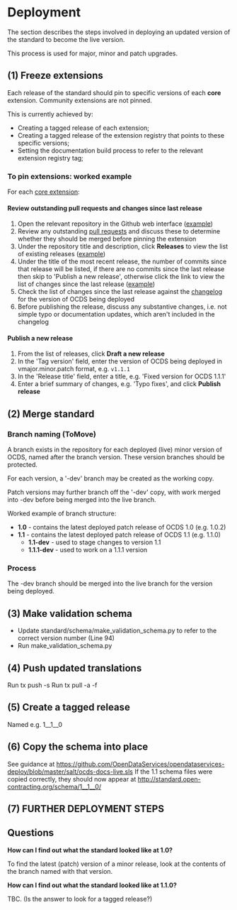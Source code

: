 # Deployment

The section describes the steps involved in deploying an updated version of the standard to become the live version.

This process is used for major, minor and patch upgrades.

## (1) Freeze extensions

Each release of the standard should pin to specific versions of each **core** extension. Community extensions are not pinned. 

This is currently achieved by:

* Creating a tagged release of each extension;
* Creating a tagged release of the extension registry that points to these specific versions;
* Setting the documentation build process to refer to the relevant extension registry tag;

### To pin extensions: worked example

For each [core extension](http://standard.open-contracting.org/latest/en/extensions/#core-extensions):

#### Review outstanding pull requests and changes since last release

1. Open the relevant repository in the Github web interface ([example](https://github.com/open-contracting/ocds_lots_extension))
1. Review any outstanding [pull requests](https://github.com/open-contracting/ocds_lots_extension/pulls) and discuss these to determine whether they should be merged before pinning the extension
1. Under the repository title and description, click **Releases** to view the list of existing releases ([example](https://github.com/open-contracting/ocds_lots_extension/releases))
1. Under the title of the most recent release, the number of commits since that release will be listed, if there are no commits since the last release then skip to 'Publish a new release', otherwise click the link to view the list of changes since the last release ([example](https://github.com/open-contracting/ocds_lots_extension/compare/v1.1...master))
1. Check the list of changes since the last release against the [changelog](http://standard.open-contracting.org/latest/en/schema/changelog/#changelog) for the version of OCDS being deployed
1. Before publishing the release, discuss any substantive changes, i.e. not simple typo or documentation updates, which aren't included in the changelog

#### Publish a new release

1. From the list of releases, click **Draft a new release**
1. In the 'Tag version' field, enter the version of OCDS being deployed in vmajor.minor.patch format, e.g. `v1.1.1`
1. In the 'Release title' field, enter a title, e.g. 'Fixed version for OCDS 1.1.1'
1. Enter a brief summary of changes, e.g. 'Typo fixes', and click **Publish release**

## (2) Merge standard

### Branch naming (ToMove)

A branch exists in the repository for each deployed (live) minor version of OCDS, named after the branch version. These version branches should be protected. 

For each version, a '-dev' branch may be created as the working copy. 

Patch versions may further branch off the '-dev' copy, with work merged into -dev before being merged into the live branch.

Worked example of branch structure:

* **1.0** - contains the latest deployed patch release of OCDS 1.0 (e.g. 1.0.2)
* **1.1** - contains the latest deployed patch release of OCDS 1.1 (e.g. 1.1.0)
  * **1.1-dev** - used to stage changes to version 1.1
  * **1.1.1-dev** - used to work on a 1.1.1 version

### Process

The -dev branch should be merged into the live branch for the version being deployed. 


## (3) Make validation schema

* Update standard/schema/make_validation_schema.py to refer to the correct version number (Line 94)
* Run make_validation_schema.py


## (4) Push updated translations

Run tx push -s
Run tx pull -a -f

## (5) Create a tagged release

Named e.g. 1__1__0


## (6) Copy the schema into place

See guidance at https://github.com/OpenDataServices/opendataservices-deploy/blob/master/salt/ocds-docs-live.sls
If the 1.1 schema files were copied correctly, they should now appear at http://standard.open-contracting.org/schema/1__1__0/

## (7) FURTHER DEPLOYMENT STEPS



## Questions

**How can I find out what the standard looked like at 1.0?**

To find the latest (patch) version of a minor release, look at the contents of the branch named with that version.

**How can I find out what the standard looked like at 1.1.0?**

TBC. (Is the answer to look for a tagged release?)

